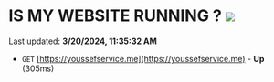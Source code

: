 # IS MY WEBSITE RUNNING ? [![](https://img.shields.io/static/v1?label=Sponsor&message=%E2%9D%A4&logo=GitHub&color=%23fe8e86)](https://github.com/sponsors/<username>)

Last updated: **3/20/2024, 11:35:32 AM**

- `GET` [https://youssefservice.me](https://youssefservice.me) - **Up** (305ms)
